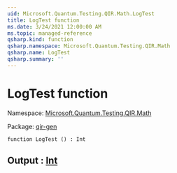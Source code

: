 ```yaml
---
uid: Microsoft.Quantum.Testing.QIR.Math.LogTest
title: LogTest function
ms.date: 3/24/2021 12:00:00 AM
ms.topic: managed-reference
qsharp.kind: function
qsharp.namespace: Microsoft.Quantum.Testing.QIR.Math
qsharp.name: LogTest
qsharp.summary: ''
---
```


# LogTest function

Namespace: [Microsoft.Quantum.Testing.QIR.Math](xref:Microsoft.Quantum.Testing.QIR.Math)

Package: [qir-gen](https://nuget.org/packages/qir-gen)




```qsharp
function LogTest () : Int
```


## Output : [Int](xref:microsoft.quantum.lang-ref.int)

